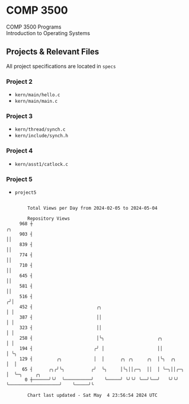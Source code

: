 # COMP 3500
COMP 3500 Programs  
Introduction to Operating Systems  
## Projects & Relevant Files
All project specifications are located in `specs`
### Project 2
- `kern/main/hello.c`
- `kern/main/main.c`
### Project 3
- `kern/thread/synch.c`
- `kern/include/synch.h`
### Project 4
- `kern/asst1/catlock.c`
### Project 5
- `project5`

```

        Total Views per Day from 2024-02-05 to 2024-05-04

        Repository Views
     968 ┼                                                                             ╭╮
     903 ┤                                                                             ││
     839 ┤                                                                             ││
     774 ┤                                                                             ││
     710 ┤                                                                             ││
     645 ┤                                                                             ││
     581 ┤                                                                             ││
     516 ┤                                                                            ╭╯│
     452 ┤                        ╭╮                                                  │ │
     387 ┤                        ││                                                  │ │
     323 ┤                        ││                                                  │ │
     258 ┤                        │╰╮                    ╭╮                           │ │
     194 ┤                       ╭╯ │                    ││                           │ ╰╮
     129 ┤         ╭╮            │  │      ╭╮ ╭╮     ╭╮  │╰╮  ╭╮                      │  │
      65 ┤      ╭╮╭╯╰╮          ╭╯  ╰╮     │╰╮││╭─╮  ││  │ ╰─╮││╭─╮                   │  ╰─╮     ╭╮
       0 ┼──────╯╰╯  ╰──────────╯    ╰─────╯ ╰╯╰╯ ╰──╯╰──╯   ╰╯╰╯ ╰───────────────────╯    ╰─────╯╰

        Chart last updated - Sat May  4 23:56:54 2024 UTC
        
```
